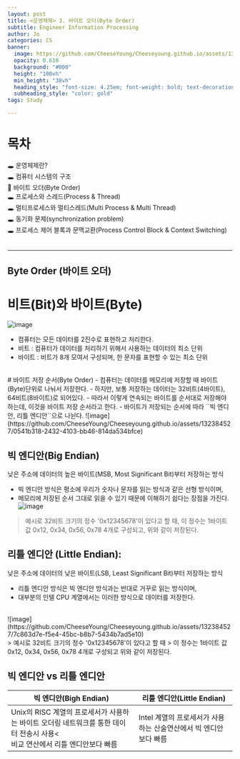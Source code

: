 ```yaml
---
layout: post
title: <운영체제> 3. 바이트 오더(Byte Order)
subtitle: Engineer Information Processing
author: Jo
categories: CS
banner:
  image: https://github.com/CheeseYoung/Cheeseyoung.github.io/assets/132384527/0541b318-2432-4103-bb46-814da534bfce
  opacity: 0.618
  background: "#000"
  height: "100vh"
  min_height: "38vh"
  heading_style: "font-size: 4.25em; font-weight: bold; text-decoration: underline"
  subheading_style: "color: gold"
tags: Study

---
```


# 목차
🕳 운영체제란? <br>
🕳 컴퓨터 시스템의 구조 <br>
📌 바이트 오더(Byte Order) <br>
🕳 프로세스와 스레드(Process & Thread) <br>
🕳 멀티프로세스와 멀티스레드(Multi Process & Multi Thread) <br>
🕳 동기화 문제(synchronization problem) <br>
🕳 프로세스 제어 블록과 문맥교환(Process Control Block & Context Switching) <br>
<br>
<hr>


## Byte Order (바이트 오더)
# 비트(Bit)와 바이트(Byte)
![image](https://github.com/CheeseYoung/Cheeseyoung.github.io/assets/132384527/e0a20e6f-00c4-4136-9310-7428aa5f8a7a)
- 컴퓨터는 모든 데이터를 2진수로 표현하고 처리한다.
- 비트 : 컴퓨터가 데이터를 처리하기 위해서 사용하는 데이터의 최소 단위
- 바이트 : 비트가 8개 모여서 구성되며, 한 문자를 표현할 수 있는 최소 단위
<br>
# 바이트 저장 순서(Byte Order)
- 컴퓨터는 데이터를 메모리에 저장할 때 바이트(Byte)단위로 나눠서 저장한다.
- 하지만, 보통 저장하는 데이터는 32비트(4바이트), 64비트(8바이트)로 되어있다.
- 따라서 이렇게 연속되는 바이트를 순서대로 저장해야 하는데, 이것을 바이트 저장 순서라고 한다.
- 바이트가 저장되는 순서에 따라 ``빅 엔디안, 리틀 엔디안``으로 나뉜다.
![image](https://github.com/CheeseYoung/Cheeseyoung.github.io/assets/132384527/0541b318-2432-4103-bb46-814da534bfce)

## 빅 엔디안(Big Endian) 
낮은 주소에 데이터의 높은 바이트(MSB, Most Significant Bit)부터 저장하는 방식
- 빅 엔디안 방식은 평소에 우리가 숫자나 문자를 읽는 방식과 같은 선형 방식이며,
- 메모리에 저장된 순서 그대로 읽을 수 있기 때문에 이해하기 쉽다는 장점을 가진다.
![image](https://github.com/CheeseYoung/Cheeseyoung.github.io/assets/132384527/a81ac6f3-5096-4402-986d-c955a35f70b1) <br>
> 예시로 32비트 크기의 정수 '0x12345678'이 있다고 할 때,
> 이 정수는 1바이트 값 0x12, 0x34, 0x56, 0x78 4개로 구성되고, 위와 같이 저장된다.

## 리틀 엔디안 (Little Endian):
낮은 주소에 데이터의 낮은 바이트(LSB, Least Significant Bit)부터 저장하는 방식 
- 리틀 엔디안 방식은 빅 엔디안 방식과는 반대로 거꾸로 읽는 방식이며,
- 대부분의 인텔 CPU 계열에서는 이러한 방식으로 데이터를 저장한다.
<br>
![image](https://github.com/CheeseYoung/Cheeseyoung.github.io/assets/132384527/7c863d7e-f5e4-45bc-b8b7-5434b7ad5e10) <br>
> 예시로 32비트 크기의 정수 '0x12345678'이 있다고 할 때 
> 이 정수는 1바이트 값 0x12, 0x34, 0x56, 0x78 4개로 구성되고 위와 같이 저장된다.

## 빅 엔디안 vs 리틀 엔디안
|빅 엔디안(Bigh Endian) |리틀 엔디안(Little Endian)|
|--|--|
|Unix의 RISC 계열의 프로세서가 사용하는 바이트 오더링 네트워크를 통한 데이터 전송시 사용<<br> 비교 연산에서 리틀 엔디안보다 빠름|Intel 계열의 프로세서가 사용하는 산술연산에서 빅 엔디안보다 빠름|













